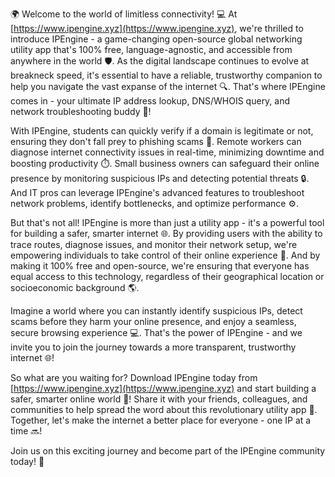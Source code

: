 🌍 Welcome to the world of limitless connectivity! 💻 At [https://www.ipengine.xyz](https://www.ipengine.xyz), we're thrilled to introduce IPEngine - a game-changing open-source global networking utility app that's 100% free, language-agnostic, and accessible from anywhere in the world 🛡️. As the digital landscape continues to evolve at breakneck speed, it's essential to have a reliable, trustworthy companion to help you navigate the vast expanse of the internet 🔍. That's where IPEngine comes in - your ultimate IP address lookup, DNS/WHOIS query, and network troubleshooting buddy 📡!

With IPEngine, students can quickly verify if a domain is legitimate or not, ensuring they don't fall prey to phishing scams 💸. Remote workers can diagnose internet connectivity issues in real-time, minimizing downtime and boosting productivity ⏱️. Small business owners can safeguard their online presence by monitoring suspicious IPs and detecting potential threats 🔒. And IT pros can leverage IPEngine's advanced features to troubleshoot network problems, identify bottlenecks, and optimize performance ⚙️.

But that's not all! IPEngine is more than just a utility app - it's a powerful tool for building a safer, smarter internet 🌐. By providing users with the ability to trace routes, diagnose issues, and monitor their network setup, we're empowering individuals to take control of their online experience 🚀. And by making it 100% free and open-source, we're ensuring that everyone has equal access to this technology, regardless of their geographical location or socioeconomic background 🌎.

Imagine a world where you can instantly identify suspicious IPs, detect scams before they harm your online presence, and enjoy a seamless, secure browsing experience 💻. That's the power of IPEngine - and we invite you to join the journey towards a more transparent, trustworthy internet 🌐!

So what are you waiting for? Download IPEngine today from [https://www.ipengine.xyz](https://www.ipengine.xyz) and start building a safer, smarter online world 🚀! Share it with your friends, colleagues, and communities to help spread the word about this revolutionary utility app 💬. Together, let's make the internet a better place for everyone - one IP at a time 🔜!

Join us on this exciting journey and become part of the IPEngine community today! 🌟